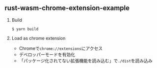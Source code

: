 ## rust-wasm-chrome-extension-example

1. Build

    ```
    $ yarn build
    ```

2. Load as chrome extension

    - Chromeで`chrome://extensions`にアクセス
    - デベロッパーモードを有効化
    - 「パッケージ化されてない拡張機能を読み込む」で`./dist`を読み込み